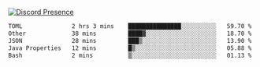 [![Discord Presence](https://lanyard.cnrad.dev/api/689805100331696149)](https://discord.com/users/689805100331696149)

<!--START_SECTION:waka-->

```txt
TOML              2 hrs 3 mins    ███████████████░░░░░░░░░░   59.70 %
Other             38 mins         ████▓░░░░░░░░░░░░░░░░░░░░   18.70 %
JSON              28 mins         ███▒░░░░░░░░░░░░░░░░░░░░░   13.90 %
Java Properties   12 mins         █▒░░░░░░░░░░░░░░░░░░░░░░░   05.88 %
Bash              2 mins          ▒░░░░░░░░░░░░░░░░░░░░░░░░   01.13 %
```

<!--END_SECTION:waka-->
<img src="https://hit.yhype.me/github/profile?user_id=53441990" alt="">
